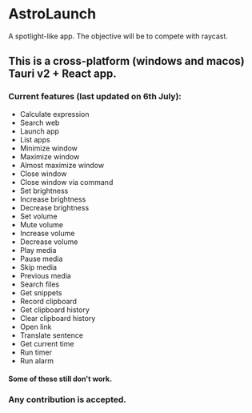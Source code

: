 # AstroLaunch

A spotlight-like app. The objective will be to compete with raycast.
## This is a cross-platform (windows and macos) Tauri v2 + React app.

### Current features (last updated on 6th July):
- Calculate expression
- Search web
- Launch app
- List apps
- Minimize window
- Maximize window
- Almost maximize window
- Close window
- Close window via command
- Set brightness
- Increase brightness
- Decrease brightness
- Set volume
- Mute volume
- Increase volume
- Decrease volume
- Play media
- Pause media
- Skip media
- Previous media
- Search files
- Get snippets
- Record clipboard
- Get clipboard history
- Clear clipboard history
- Open link
- Translate sentence
- Get current time
- Run timer
- Run alarm
#### Some of these still don't work.

### Any contribution is accepted.
